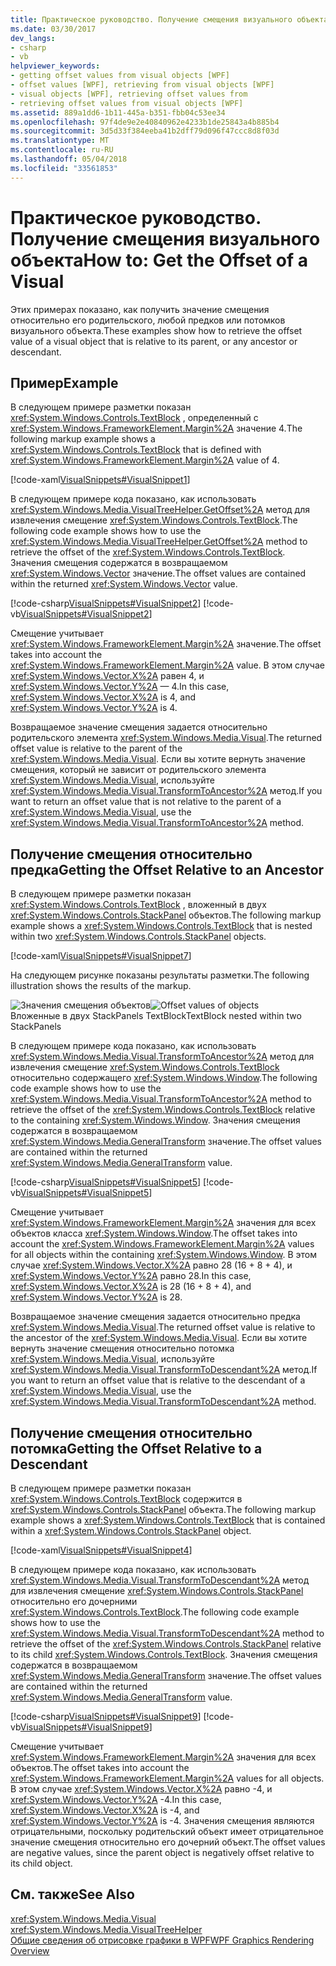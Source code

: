 ```yaml
---
title: Практическое руководство. Получение смещения визуального объекта
ms.date: 03/30/2017
dev_langs:
- csharp
- vb
helpviewer_keywords:
- getting offset values from visual objects [WPF]
- offset values [WPF], retrieving from visual objects [WPF]
- visual objects [WPF], retrieving offset values from
- retrieving offset values from visual objects [WPF]
ms.assetid: 889a1dd6-1b11-445a-b351-fbb04c53ee34
ms.openlocfilehash: 97f4de9e2e40840962e4233b1de25843a4b885b4
ms.sourcegitcommit: 3d5d33f384eeba41b2dff79d096f47ccc8d8f03d
ms.translationtype: MT
ms.contentlocale: ru-RU
ms.lasthandoff: 05/04/2018
ms.locfileid: "33561853"
---
```

# <a name="how-to-get-the-offset-of-a-visual"></a><span data-ttu-id="ae516-102">Практическое руководство. Получение смещения визуального объекта</span><span class="sxs-lookup"><span data-stu-id="ae516-102">How to: Get the Offset of a Visual</span></span>
<span data-ttu-id="ae516-103">Этих примерах показано, как получить значение смещения относительно его родительского, любой предков или потомков визуального объекта.</span><span class="sxs-lookup"><span data-stu-id="ae516-103">These examples show how to retrieve the offset value of a visual object that is relative to its parent, or any ancestor or descendant.</span></span>  
  
## <a name="example"></a><span data-ttu-id="ae516-104">Пример</span><span class="sxs-lookup"><span data-stu-id="ae516-104">Example</span></span>  
 <span data-ttu-id="ae516-105">В следующем примере разметки показан <xref:System.Windows.Controls.TextBlock> , определенный с <xref:System.Windows.FrameworkElement.Margin%2A> значение 4.</span><span class="sxs-lookup"><span data-stu-id="ae516-105">The following markup example shows a <xref:System.Windows.Controls.TextBlock> that is defined with <xref:System.Windows.FrameworkElement.Margin%2A> value of 4.</span></span>  
  
 [!code-xaml[VisualSnippets#VisualSnippet1](../../../../samples/snippets/csharp/VS_Snippets_Wpf/VisualSnippets/CSharp/Window1.xaml#visualsnippet1)]  
  
 <span data-ttu-id="ae516-106">В следующем примере кода показано, как использовать <xref:System.Windows.Media.VisualTreeHelper.GetOffset%2A> метод для извлечения смещение <xref:System.Windows.Controls.TextBlock>.</span><span class="sxs-lookup"><span data-stu-id="ae516-106">The following code example shows how to use the <xref:System.Windows.Media.VisualTreeHelper.GetOffset%2A> method to retrieve the offset of the <xref:System.Windows.Controls.TextBlock>.</span></span> <span data-ttu-id="ae516-107">Значения смещения содержатся в возвращаемом <xref:System.Windows.Vector> значение.</span><span class="sxs-lookup"><span data-stu-id="ae516-107">The offset values are contained within the returned <xref:System.Windows.Vector> value.</span></span>  
  
 [!code-csharp[VisualSnippets#VisualSnippet2](../../../../samples/snippets/csharp/VS_Snippets_Wpf/VisualSnippets/CSharp/Window1.xaml.cs#visualsnippet2)]
 [!code-vb[VisualSnippets#VisualSnippet2](../../../../samples/snippets/visualbasic/VS_Snippets_Wpf/VisualSnippets/visualbasic/window1.xaml.vb#visualsnippet2)]  
  
 <span data-ttu-id="ae516-108">Смещение учитывает <xref:System.Windows.FrameworkElement.Margin%2A> значение.</span><span class="sxs-lookup"><span data-stu-id="ae516-108">The offset takes into account the <xref:System.Windows.FrameworkElement.Margin%2A> value.</span></span> <span data-ttu-id="ae516-109">В этом случае <xref:System.Windows.Vector.X%2A> равен 4, и <xref:System.Windows.Vector.Y%2A> — 4.</span><span class="sxs-lookup"><span data-stu-id="ae516-109">In this case, <xref:System.Windows.Vector.X%2A> is 4, and <xref:System.Windows.Vector.Y%2A> is 4.</span></span>  
  
 <span data-ttu-id="ae516-110">Возвращаемое значение смещения задается относительно родительского элемента <xref:System.Windows.Media.Visual>.</span><span class="sxs-lookup"><span data-stu-id="ae516-110">The returned offset value is relative to the parent of the <xref:System.Windows.Media.Visual>.</span></span> <span data-ttu-id="ae516-111">Если вы хотите вернуть значение смещения, который не зависит от родительского элемента <xref:System.Windows.Media.Visual>, используйте <xref:System.Windows.Media.Visual.TransformToAncestor%2A> метод.</span><span class="sxs-lookup"><span data-stu-id="ae516-111">If you want to return an offset value that is not relative to the parent of a <xref:System.Windows.Media.Visual>, use the <xref:System.Windows.Media.Visual.TransformToAncestor%2A> method.</span></span>  
  
## <a name="getting-the-offset-relative-to-an-ancestor"></a><span data-ttu-id="ae516-112">Получение смещения относительно предка</span><span class="sxs-lookup"><span data-stu-id="ae516-112">Getting the Offset Relative to an Ancestor</span></span>  
 <span data-ttu-id="ae516-113">В следующем примере разметки показан <xref:System.Windows.Controls.TextBlock> , вложенный в двух <xref:System.Windows.Controls.StackPanel> объектов.</span><span class="sxs-lookup"><span data-stu-id="ae516-113">The following markup example shows a <xref:System.Windows.Controls.TextBlock> that is nested within two <xref:System.Windows.Controls.StackPanel> objects.</span></span>  
  
 [!code-xaml[VisualSnippets#VisualSnippet7](../../../../samples/snippets/csharp/VS_Snippets_Wpf/VisualSnippets/CSharp/Window2.xaml#visualsnippet7)]  
  
 <span data-ttu-id="ae516-114">На следующем рисунке показаны результаты разметки.</span><span class="sxs-lookup"><span data-stu-id="ae516-114">The following illustration shows the results of the markup.</span></span>  
  
 <span data-ttu-id="ae516-115">![Значения смещения объектов](../../../../docs/framework/wpf/graphics-multimedia/media/visualoffset-01.png "VisualOffset_01")</span><span class="sxs-lookup"><span data-stu-id="ae516-115">![Offset values of objects](../../../../docs/framework/wpf/graphics-multimedia/media/visualoffset-01.png "VisualOffset_01")</span></span>  
<span data-ttu-id="ae516-116">Вложенные в двух StackPanels TextBlock</span><span class="sxs-lookup"><span data-stu-id="ae516-116">TextBlock nested within two StackPanels</span></span>  
  
 <span data-ttu-id="ae516-117">В следующем примере кода показано, как использовать <xref:System.Windows.Media.Visual.TransformToAncestor%2A> метод для извлечения смещение <xref:System.Windows.Controls.TextBlock> относительно содержащего <xref:System.Windows.Window>.</span><span class="sxs-lookup"><span data-stu-id="ae516-117">The following code example shows how to use the <xref:System.Windows.Media.Visual.TransformToAncestor%2A> method to retrieve the offset of the <xref:System.Windows.Controls.TextBlock> relative to the containing <xref:System.Windows.Window>.</span></span> <span data-ttu-id="ae516-118">Значения смещения содержатся в возвращаемом <xref:System.Windows.Media.GeneralTransform> значение.</span><span class="sxs-lookup"><span data-stu-id="ae516-118">The offset values are contained within the returned <xref:System.Windows.Media.GeneralTransform> value.</span></span>  
  
 [!code-csharp[VisualSnippets#VisualSnippet5](../../../../samples/snippets/csharp/VS_Snippets_Wpf/VisualSnippets/CSharp/Window1.xaml.cs#visualsnippet5)]
 [!code-vb[VisualSnippets#VisualSnippet5](../../../../samples/snippets/visualbasic/VS_Snippets_Wpf/VisualSnippets/visualbasic/window1.xaml.vb#visualsnippet5)]  
  
 <span data-ttu-id="ae516-119">Смещение учитывает <xref:System.Windows.FrameworkElement.Margin%2A> значения для всех объектов класса <xref:System.Windows.Window>.</span><span class="sxs-lookup"><span data-stu-id="ae516-119">The offset takes into account the <xref:System.Windows.FrameworkElement.Margin%2A> values for all objects within the containing <xref:System.Windows.Window>.</span></span> <span data-ttu-id="ae516-120">В этом случае <xref:System.Windows.Vector.X%2A> равно 28 (16 + 8 + 4), и <xref:System.Windows.Vector.Y%2A> равно 28.</span><span class="sxs-lookup"><span data-stu-id="ae516-120">In this case, <xref:System.Windows.Vector.X%2A> is 28 (16 + 8 + 4), and <xref:System.Windows.Vector.Y%2A> is 28.</span></span>  
  
 <span data-ttu-id="ae516-121">Возвращаемое значение смещения задается относительно предка <xref:System.Windows.Media.Visual>.</span><span class="sxs-lookup"><span data-stu-id="ae516-121">The returned offset value is relative to the ancestor of the <xref:System.Windows.Media.Visual>.</span></span> <span data-ttu-id="ae516-122">Если вы хотите вернуть значение смещения относительно потомка <xref:System.Windows.Media.Visual>, используйте <xref:System.Windows.Media.Visual.TransformToDescendant%2A> метод.</span><span class="sxs-lookup"><span data-stu-id="ae516-122">If you want to return an offset value that is relative to the descendant of a <xref:System.Windows.Media.Visual>, use the <xref:System.Windows.Media.Visual.TransformToDescendant%2A> method.</span></span>  
  
## <a name="getting-the-offset-relative-to-a-descendant"></a><span data-ttu-id="ae516-123">Получение смещения относительно потомка</span><span class="sxs-lookup"><span data-stu-id="ae516-123">Getting the Offset Relative to a Descendant</span></span>  
 <span data-ttu-id="ae516-124">В следующем примере разметки показан <xref:System.Windows.Controls.TextBlock> содержится в <xref:System.Windows.Controls.StackPanel> объекта.</span><span class="sxs-lookup"><span data-stu-id="ae516-124">The following markup example shows a <xref:System.Windows.Controls.TextBlock> that is contained within a <xref:System.Windows.Controls.StackPanel> object.</span></span>  
  
 [!code-xaml[VisualSnippets#VisualSnippet4](../../../../samples/snippets/csharp/VS_Snippets_Wpf/VisualSnippets/CSharp/Window1.xaml#visualsnippet4)]  
  
 <span data-ttu-id="ae516-125">В следующем примере кода показано, как использовать <xref:System.Windows.Media.Visual.TransformToDescendant%2A> метод для извлечения смещение <xref:System.Windows.Controls.StackPanel> относительно его дочерними <xref:System.Windows.Controls.TextBlock>.</span><span class="sxs-lookup"><span data-stu-id="ae516-125">The following code example shows how to use the <xref:System.Windows.Media.Visual.TransformToDescendant%2A> method to retrieve the offset of the <xref:System.Windows.Controls.StackPanel> relative to its child <xref:System.Windows.Controls.TextBlock>.</span></span> <span data-ttu-id="ae516-126">Значения смещения содержатся в возвращаемом <xref:System.Windows.Media.GeneralTransform> значение.</span><span class="sxs-lookup"><span data-stu-id="ae516-126">The offset values are contained within the returned <xref:System.Windows.Media.GeneralTransform> value.</span></span>  
  
 [!code-csharp[VisualSnippets#VisualSnippet9](../../../../samples/snippets/csharp/VS_Snippets_Wpf/VisualSnippets/CSharp/Window1.xaml.cs#visualsnippet9)]
 [!code-vb[VisualSnippets#VisualSnippet9](../../../../samples/snippets/visualbasic/VS_Snippets_Wpf/VisualSnippets/visualbasic/window1.xaml.vb#visualsnippet9)]  
  
 <span data-ttu-id="ae516-127">Смещение учитывает <xref:System.Windows.FrameworkElement.Margin%2A> значения для всех объектов.</span><span class="sxs-lookup"><span data-stu-id="ae516-127">The offset takes into account the <xref:System.Windows.FrameworkElement.Margin%2A> values for all objects.</span></span> <span data-ttu-id="ae516-128">В этом случае <xref:System.Windows.Vector.X%2A> равно -4, и <xref:System.Windows.Vector.Y%2A> -4.</span><span class="sxs-lookup"><span data-stu-id="ae516-128">In this case, <xref:System.Windows.Vector.X%2A> is -4, and <xref:System.Windows.Vector.Y%2A> is -4.</span></span> <span data-ttu-id="ae516-129">Значения смещения являются отрицательными, поскольку родительский объект имеет отрицательное значение смещения относительно его дочерний объект.</span><span class="sxs-lookup"><span data-stu-id="ae516-129">The offset values are negative values, since the parent object is negatively offset relative to its child object.</span></span>  
  
## <a name="see-also"></a><span data-ttu-id="ae516-130">См. также</span><span class="sxs-lookup"><span data-stu-id="ae516-130">See Also</span></span>  
 <xref:System.Windows.Media.Visual>  
 <xref:System.Windows.Media.VisualTreeHelper>  
 [<span data-ttu-id="ae516-131">Общие сведения об отрисовке графики в WPF</span><span class="sxs-lookup"><span data-stu-id="ae516-131">WPF Graphics Rendering Overview</span></span>](../../../../docs/framework/wpf/graphics-multimedia/wpf-graphics-rendering-overview.md)
